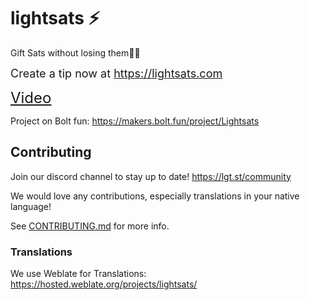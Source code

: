 # lightsats ⚡

Gift Sats without losing them✌🏼

<font size="4">Create a tip now at https://lightsats.com</font>

<font size="5">[Video](https://www.youtube.com/watch?v=hX58ynrSNW8&feature=youtu.be)</font>

Project on Bolt fun: https://makers.bolt.fun/project/Lightsats

## Contributing

Join our discord channel to stay up to date! https://lgt.st/community

We would love any contributions, especially translations in your native language!

See [CONTRIBUTING.md](CONTRIBUTING.md) for more info.

### Translations

We use Weblate for Translations: https://hosted.weblate.org/projects/lightsats/

